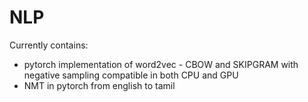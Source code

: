 # NLP

Currently contains:
- pytorch implementation of word2vec - CBOW and SKIPGRAM with negative sampling compatible in both CPU and GPU
- NMT in pytorch from english to tamil
